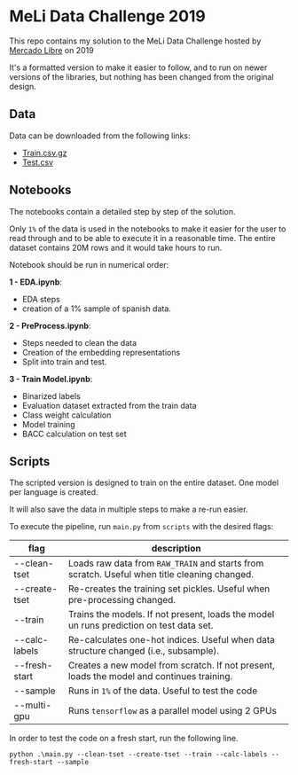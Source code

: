 MeLi Data Challenge 2019
=======


This repo contains my solution to the MeLi Data Challenge hosted by [Mercado Libre](https://www.mercadolibre.com) on 
2019

It's a formatted version to make it easier to follow, and to run on newer versions of the libraries, but nothing has
been changed from the original design.

Data
----
Data can be downloaded from the following links:
 * [Train.csv.gz](https://meli-data-challenge.s3.amazonaws.com/train.csv.gz)
 * [Test.csv](https://meli-data-challenge.s3.amazonaws.com/test.csv)

Notebooks
---------
The notebooks contain a detailed step by step of the solution. 

Only `1%` of the data is used in the notebooks to make it easier for the user to 
read through and to be able to execute it in a reasonable time. The entire dataset contains 20M rows
and it would take hours to run.

Notebook should be run in numerical order:

**1 - EDA.ipynb**:   
* EDA steps 
* creation of a 1% sample of spanish data. 

**2 - PreProcess.ipynb**:   
* Steps needed to clean the data 
* Creation of the embedding representations
* Split into train and test.

**3 - Train Model.ipynb**:   
* Binarized labels
* Evaluation dataset extracted from the train data
* Class weight calculation
* Model training
* BACC calculation on test set

Scripts
-------

The scripted version is designed to train on the entire dataset. One model per language is created.

It will also save the data in multiple steps to make a re-run easier.

To execute the pipeline, run `main.py` from `scripts` with the desired flags:

| flag | description |
|----- | ----------- |
| --clean-tset | Loads raw data from `RAW_TRAIN` and starts from scratch. Useful when title cleaning changed. |
| --create-tset | Re-creates the training set pickles. Useful when pre-processing changed. |
| --train | Trains the models. If not present, loads the model un runs prediction on test data set. |
| --calc-labels | Re-calculates one-hot indices. Useful when data structure changed (i.e., subsample). |
| --fresh-start | Creates a new model from scratch. If not present, loads the model and continues training. |
| --sample | Runs in `1%` of the data. Useful to test the code  |
| --multi-gpu | Runs `tensorflow` as a parallel model using 2 GPUs |

In order to test the code on a fresh start, run the following line.
```commandline
python .\main.py --clean-tset --create-tset --train --calc-labels --fresh-start --sample
```
